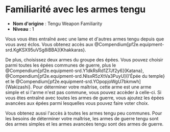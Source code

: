 # Familiarité avec les armes tengu

 * **Nom d'origine** : Tengu Weapon Familiarity
 * **Niveau** : 1


<p>Vous vous êtes entraîné avec une lame et d'autres armes tengu depuis que vous avez éclos. Vous obtenez accès aux @Compendium[pf2e.equipment-srd.KgKSX95uVSg8iBBA]{Khakkaras}.</p>
<p>De plus, choisissez deux armes du groupe des épées. Vous pouvez choisir parmi toutes les épées communes de guerre, plus le @Compendium[pf2e.equipment-srd.Y1dkRsRd1Z7Jf2y6]{Katana}, @Compendium[pf2e.equipment-srd.NIsxR5zXtVa3PuyU]{l'Épée du temple} et le @Compendium[pf2e.equipment-srd.YOpopjoWgU7bkmwh]{Wakizashi}. Pour déterminer votre maîtrise, cette arme est une arme simple et si l'arme n'est pas commune, vous pouvez accèder à celle-ci. Si vous êtes entraîné avec toutes les armes de guerre, vous ajoutez les épées avancées aux épées parmi lesquelles vous pouvez faire voter choix.</p>
<p>Vous obtenez aussi l'accès à toutes les armes tengu peu communes. Pour les besoins de déterminer votre maîtrise, les armes de guerre tengu sont des armes simples et les armes avancées tengu sont des armes de guerre.</p>